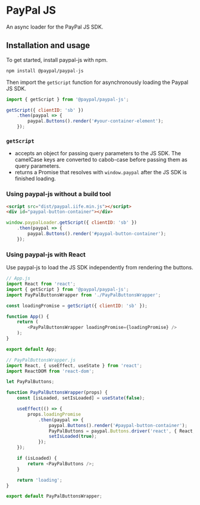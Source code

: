 # PayPal JS

An async loader for the PayPal JS SDK.


## Installation and usage

To get started, install paypal-js with npm.

```sh
npm install @paypal/paypal-js
```

Then import the `getScript` function for asynchronously loading the Paypal JS SDK.

```js
import { getScript } from '@paypal/paypal-js';

getScript({ clientID: 'sb' })
    .then(paypal => {
        paypal.Buttons().render('#your-container-element');
    });
```

### `getScript`

- accepts an object for passing query parameters to the JS SDK. The camelCase keys are converted to cabob-case before passing them as query parameters.
- returns a Promise that resolves with `window.paypal` after the JS SDK is finished loading.


### Using paypal-js without a build tool

```html
<script src="dist/paypal.iife.min.js"></script>
<div id="paypal-button-container"></div>
```

```js
window.paypalLoader.getScript({ clientID: 'sb' })
    .then(paypal => {
        paypal.Buttons().render('#paypal-button-container');
    });
```


### Using paypal-js with React

Use paypal-js to load the JS SDK independently from rendering the buttons.

```js
// App.js
import React from 'react';
import { getScript } from '@paypal/paypal-js';
import PayPalButtonsWrapper from './PayPalButtonsWrapper';

const loadingPromise = getScript({ clientID: 'sb' });

function App() {
    return (
        <PayPalButtonsWrapper loadingPromise={loadingPromise} />
    );
}

export default App;
```

```js
// PayPalButtonsWrapper.js
import React, { useEffect, useState } from 'react';
import ReactDOM from 'react-dom';

let PayPalButtons;

function PayPalButtonsWrapper(props) {
    const [isLoaded, setIsLoaded] = useState(false);

    useEffect(() => {
        props.loadingPromise
            .then(paypal => {
                paypal.Buttons().render('#paypal-button-container');
                PayPalButtons = paypal.Buttons.driver('react', { React, ReactDOM });
                setIsLoaded(true);
            });
    });

    if (isLoaded) {
        return <PayPalButtons />;
    }

    return 'loading';
}

export default PayPalButtonsWrapper;
```
